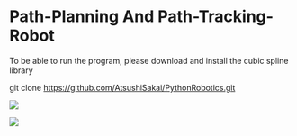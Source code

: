 # Path-Planning And Path-Tracking-Robot


To be able to run the program, please download and install the cubic spline library

git clone https://github.com/AtsushiSakai/PythonRobotics.git

![](https://github.com/nyomankrisnaprebawa/Path-Planning-and-Path-Tracking-Robot/blob/main/ezgif.com-gif-maker.gif)



![](https://github.com/nyomankrisnaprebawa/Path-Planning-and-Path-Tracking-Robot/blob/main/ezgif.com-gif-maker2.gif)
